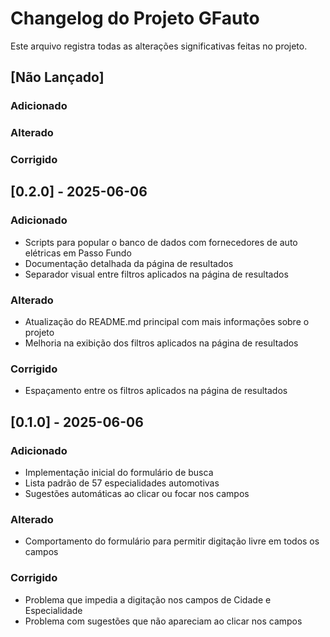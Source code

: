 # Changelog do Projeto GFauto

Este arquivo registra todas as alterações significativas feitas no projeto.

## [Não Lançado]

### Adicionado

### Alterado

### Corrigido

## [0.2.0] - 2025-06-06

### Adicionado
- Scripts para popular o banco de dados com fornecedores de auto elétricas em Passo Fundo
- Documentação detalhada da página de resultados
- Separador visual entre filtros aplicados na página de resultados

### Alterado
- Atualização do README.md principal com mais informações sobre o projeto
- Melhoria na exibição dos filtros aplicados na página de resultados

### Corrigido
- Espaçamento entre os filtros aplicados na página de resultados

## [0.1.0] - 2025-06-06

### Adicionado
- Implementação inicial do formulário de busca
- Lista padrão de 57 especialidades automotivas
- Sugestões automáticas ao clicar ou focar nos campos

### Alterado
- Comportamento do formulário para permitir digitação livre em todos os campos

### Corrigido
- Problema que impedia a digitação nos campos de Cidade e Especialidade
- Problema com sugestões que não apareciam ao clicar nos campos
